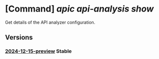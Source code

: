 # [Command] _apic api-analysis show_

Get details of the API analyzer configuration.

## Versions

### [2024-12-15-preview](/Resources/mgmt-plane/L3N1YnNjcmlwdGlvbnMve30vcmVzb3VyY2Vncm91cHMve30vcHJvdmlkZXJzL21pY3Jvc29mdC5hcGljZW50ZXIvc2VydmljZXMve30vd29ya3NwYWNlcy97fS9hbmFseXplcmNvbmZpZ3Mve30=/2024-12-15-preview.xml) **Stable**

<!-- mgmt-plane /subscriptions/{}/resourcegroups/{}/providers/microsoft.apicenter/services/{}/workspaces/{}/analyzerconfigs/{} 2024-12-15-preview -->
